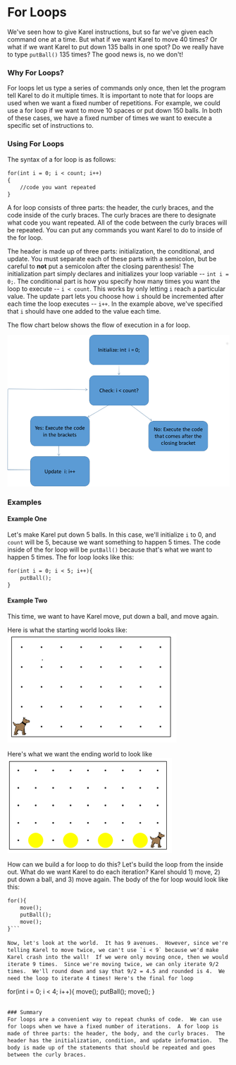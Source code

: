 # For Loops

We've seen how to give Karel instructions, but so far we've given each command one at a time.  But what if we want Karel to move 40 times?  Or what if we want Karel to put down 135 balls in one spot?  Do we really have to type ```putBall()``` 135 times?  The good news is, no we don't!

### Why For Loops?
For loops let us type a series of commands only  once, then let the program tell Karel to do it multiple times. It is important to note that for loops are used when we want a fixed number of repetitions. For example, we could use a for loop if we want to move 10 spaces or put down 150 balls.  In both of these cases, we have a fixed number of times we want to execute a specific set of instructions to.

### Using For Loops
The syntax of a for loop is as follows:

```
for(int i = 0; i < count; i++)
{
    //code you want repeated
}
```

A for loop consists of three parts: the header, the curly braces, and the code inside of the curly braces. The curly braces are there to designate what code you want repeated.  All of the code between the curly braces will be repeated.  You can put any commands you want Karel to do to inside of the for loop.

The header is made up of three parts: initialization, the conditional, and update. You must separate each of these parts with a semicolon, but be careful to **not** put a semicolon after the closing parenthesis! The initialization part simply declares and initializes your loop variable -- `int i = 0;`.  The conditional part is how you specify how many times you want the loop to execute -- `i < count`.  This works by only letting `i` reach a particular value. The update part lets you choose how `i` should be incremented after each time the loop executes -- `i++`.  In the example above, we've specified that `i` should have one added to the value each time.  

The flow chart below shows the flow of execution in a for loop.


![](../static/karel/forLoopDiagram.png)


### Examples
#### Example One
Let's make Karel put down 5 balls.  In this case, we'll initialize `i` to 0, and `count` will be 5, because we want something to happen 5 times.  The code inside of the for loop will be `putBall()` because that's what we want to happen 5 times.  The for loop looks like this:

```
for(int i = 0; i < 5; i++){
    putBall();
}
```

#### Example Two
This time, we want to have Karel move, put down a ball, and move again.

Here is what the starting world looks like:
 ![Starting World](../static/karel/for_oddBallStartWorld.png)

Here's what we want the ending world to look like
![Ending World](../static/karel/for_oddBallFinish.png)

How can we build a for loop to do this? Let's build the loop from the inside out.  What do we want Karel to do each iteration?  Karel should 1) move, 2) put down a ball, and 3) move again. The body of the for loop would look like this:

``` 
for(){
    move();
    putBall();
    move();
}```

Now, let's look at the world.  It has 9 avenues.  However, since we're telling Karel to move twice, we can't use `i < 9` because we'd make Karel crash into the wall!  If we were only moving once, then we would iterate 9 times.  Since we're moving twice, we can only iterate 9/2 times.  We'll round down and say that 9/2 = 4.5 and rounded is 4.  We need the loop to iterate 4 times! Here's the final for loop

```
for(int i = 0; i < 4; i++){
  move();
  putBall();
  move();
}
```

### Summary
For loops are a convenient way to repeat chunks of code.  We can use for loops when we have a fixed number of iterations.  A for loop is made of three parts: the header, the body, and the curly braces.  The header has the initialization, condition, and update information.  The body is made up of the statements that should be repeated and goes between the curly braces. 


















